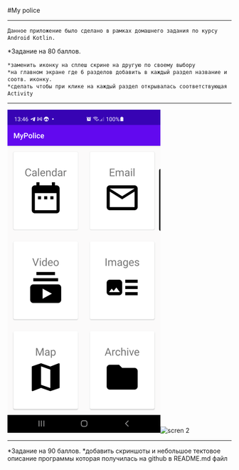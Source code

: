 #My police
___

```
Данное приложение было сделано в рамках домашнего задания по курсу Android Kotlin.

```


*Задание на 80 баллов.

    *заменить иконку на сплеш скрине на другую по своему выбору
    *на главном экране где 6 разделов добавить в каждый раздел название и соотв. иконку.
    *сделать чтобы при клике на каждый раздел открывалась соответствующая Activity

___
![scren](app/src/main/res/drawable/MyPoliceScreenshot0.25.png)![scren 2](MyPoliceScreenshot.png)
___
*Задание на 90 баллов.
    *добавить скриншоты и небольшое тектовое описание программы которая получилась на github в README.md файл
